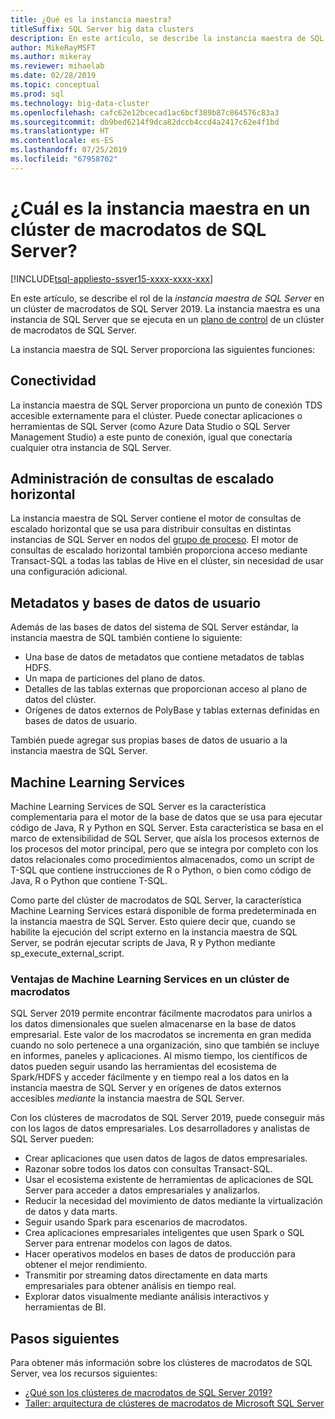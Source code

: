 ```yaml
---
title: ¿Qué es la instancia maestra?
titleSuffix: SQL Server big data clusters
description: En este artículo, se describe la instancia maestra de SQL Server en un clúster de macrodatos de SQL Server 2019 (versión preliminar).
author: MikeRayMSFT
ms.author: mikeray
ms.reviewer: mihaelab
ms.date: 02/28/2019
ms.topic: conceptual
ms.prod: sql
ms.technology: big-data-cluster
ms.openlocfilehash: cafc62e12bcecad1ac6bcf389b87c864576c83a3
ms.sourcegitcommit: db9bed6214f9dca82dccb4ccd4a2417c62e4f1bd
ms.translationtype: HT
ms.contentlocale: es-ES
ms.lasthandoff: 07/25/2019
ms.locfileid: "67958702"
---
```

# <a name="what-is-the-master-instance-in-a-sql-server-big-data-cluster"></a>¿Cuál es la instancia maestra en un clúster de macrodatos de SQL Server?

[!INCLUDE[tsql-appliesto-ssver15-xxxx-xxxx-xxx](../includes/tsql-appliesto-ssver15-xxxx-xxxx-xxx.md)]

En este artículo, se describe el rol de la *instancia maestra de SQL Server* en un clúster de macrodatos de SQL Server 2019. La instancia maestra es una instancia de SQL Server que se ejecuta en un [plano de control](big-data-cluster-overview.md#controlplane) de un clúster de macrodatos de SQL Server.

La instancia maestra de SQL Server proporciona las siguientes funciones:

## <a name="connectivity"></a>Conectividad

La instancia maestra de SQL Server proporciona un punto de conexión TDS accesible externamente para el clúster. Puede conectar aplicaciones o herramientas de SQL Server (como Azure Data Studio o SQL Server Management Studio) a este punto de conexión, igual que conectaría cualquier otra instancia de SQL Server.

## <a name="scale-out-query-management"></a>Administración de consultas de escalado horizontal

La instancia maestra de SQL Server contiene el motor de consultas de escalado horizontal que se usa para distribuir consultas en distintas instancias de SQL Server en nodos del [grupo de proceso](concept-compute-pool.md). El motor de consultas de escalado horizontal también proporciona acceso mediante Transact-SQL a todas las tablas de Hive en el clúster, sin necesidad de usar una configuración adicional.

## <a name="metadata-and-user-databases"></a>Metadatos y bases de datos de usuario

Además de las bases de datos del sistema de SQL Server estándar, la instancia maestra de SQL también contiene lo siguiente:

- Una base de datos de metadatos que contiene metadatos de tablas HDFS.
- Un mapa de particiones del plano de datos.
- Detalles de las tablas externas que proporcionan acceso al plano de datos del clúster.
- Orígenes de datos externos de PolyBase y tablas externas definidas en bases de datos de usuario.

También puede agregar sus propias bases de datos de usuario a la instancia maestra de SQL Server.

## <a name="machine-learning-services"></a>Machine Learning Services

Machine Learning Services de SQL Server es la característica complementaria para el motor de la base de datos que se usa para ejecutar código de Java, R y Python en SQL Server. Esta característica se basa en el marco de extensibilidad de SQL Server, que aísla los procesos externos de los procesos del motor principal, pero que se integra por completo con los datos relacionales como procedimientos almacenados, como un script de T-SQL que contiene instrucciones de R o Python, o bien como código de Java, R o Python que contiene T-SQL.

Como parte del clúster de macrodatos de SQL Server, la característica Machine Learning Services estará disponible de forma predeterminada en la instancia maestra de SQL Server. Esto quiere decir que, cuando se habilite la ejecución del script externo en la instancia maestra de SQL Server, se podrán ejecutar scripts de Java, R y Python mediante sp_execute_external_script.

### <a name="advantages-of-machine-learning-services-in-a-big-data-cluster"></a>Ventajas de Machine Learning Services en un clúster de macrodatos

SQL Server 2019 permite encontrar fácilmente macrodatos para unirlos a los datos dimensionales que suelen almacenarse en la base de datos empresarial. Este valor de los macrodatos se incrementa en gran medida cuando no solo pertenece a una organización, sino que también se incluye en informes, paneles y aplicaciones. Al mismo tiempo, los científicos de datos pueden seguir usando las herramientas del ecosistema de Spark/HDFS y acceder fácilmente y en tiempo real a los datos en la instancia maestra de SQL Server y en orígenes de datos externos accesibles _mediante_ la instancia maestra de SQL Server.

Con los clústeres de macrodatos de SQL Server 2019, puede conseguir más con los lagos de datos empresariales. Los desarrolladores y analistas de SQL Server pueden:

* Crear aplicaciones que usen datos de lagos de datos empresariales.
* Razonar sobre todos los datos con consultas Transact-SQL.
* Usar el ecosistema existente de herramientas de aplicaciones de SQL Server para acceder a datos empresariales y analizarlos.
* Reducir la necesidad del movimiento de datos mediante la virtualización de datos y data marts.
* Seguir usando Spark para escenarios de macrodatos.
* Crea aplicaciones empresariales inteligentes que usen Spark o SQL Server para entrenar modelos con lagos de datos.
* Hacer operativos modelos en bases de datos de producción para obtener el mejor rendimiento.
* Transmitir por streaming datos directamente en data marts empresariales para obtener análisis en tiempo real.
* Explorar datos visualmente mediante análisis interactivos y herramientas de BI.

## <a name="next-steps"></a>Pasos siguientes

Para obtener más información sobre los clústeres de macrodatos de SQL Server, vea los recursos siguientes:

- [¿Qué son los clústeres de macrodatos de SQL Server 2019?](big-data-cluster-overview.md)
- [Taller: arquitectura de clústeres de macrodatos de Microsoft SQL Server](https://github.com/Microsoft/sqlworkshops/tree/master/sqlserver2019bigdataclusters)
